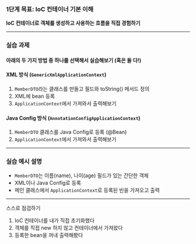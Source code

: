 
### 1단계 목표:  IoC 컨테이너 기본 이해

**IoC 컨테이너로 객체를 생성하고 사용하는 흐름을 직접 경험하기**

---

### 실습 과제

#### 아래의 두 가지 방법 중 하나를 선택해서 실습해보기 (혹은 둘 다!)

#### XML 방식 (`GenericXmlApplicationContext`)

1. `MemberDTO`라는 클래스를 만들고 필드와 toString() 메서드 정의
2. XML에 bean 등록
3. `ApplicationContext`에서 가져와서 출력해보기

#### Java Config 방식 (`AnnotationConfigApplicationContext`)

1. `MemberDTO` 클래스를 Java Config로 등록 (@Bean)
2. `ApplicationContext`에서 가져와서 출력해보기

---

### 실습 예시 설명

* `MemberDTO`는 이름(name), 나이(age) 필드가 있는 간단한 객체
* XML이나 Java Config로 등록
* 메인 클래스에서 `ApplicationContext`로 등록된 빈을 가져오고 출력

---

스스로 점검하기

1. IoC 컨테이너를 내가 직접 초기화했다
2. 객체를 직접 new 하지 않고 컨테이너에서 가져왔다
3. 등록한 bean을 꺼내 출력해봤다
